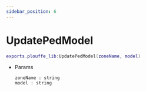 ```yaml
---
sidebar_position: 6
---
```


# UpdatePedModel
```lua
exports.plouffe_lib:UpdatePedModel(zoneName, model)
```
- Params 
    ```
    zoneName : string
    model : string
    ```
